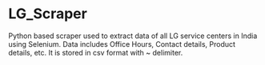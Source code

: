 # LG_Scraper

Python based scraper used to extract data of all LG service centers in India using Selenium. Data includes Office Hours, Contact details, Product details, etc. It is stored in csv format with ~ delimiter.
